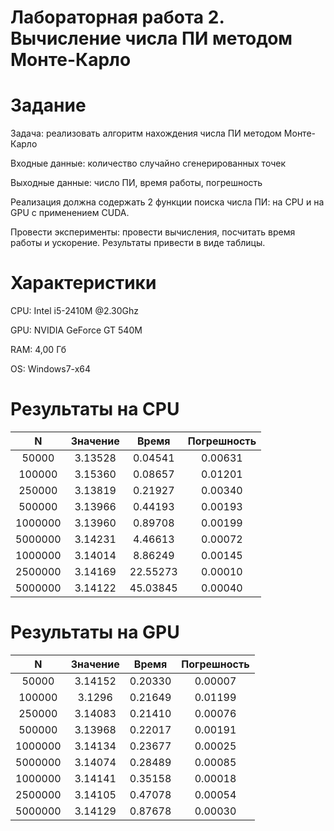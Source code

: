 # Лабораторная работа 2. Вычисление числа ПИ методом Монте-Карло

# Задание

Задача: реализовать алгоритм нахождения числа ПИ методом Монте-Карло

Входные данные: количество случайно сгенерированных точек

Выходные данные: число ПИ, время работы, погрешность

Реализация должна содержать 2 функции поиска числа ПИ: на CPU и на GPU с применением CUDA.

Провести эксперименты: провести вычисления, посчитать время работы и ускорение. Результаты привести в виде таблицы.

# Характеристики

CPU: Intel i5-2410M @2.30Ghz

GPU: NVIDIA GeForce GT 540M

RAM: 4,00 Гб

OS: Windows7-x64

# Результаты на CPU

|N|Значение|Время|Погрешность|
|:---:|:----:|:----:|:-:|
|50000|3.13528|0.04541|0.00631|
|100000|3.15360|0.08657|0.01201|
|250000|3.13819|0.21927|0.00340|
|500000|3.13966|0.44193|0.00193|
|1000000|3.13960|0.89708|0.00199|
|5000000|3.14231|4.46613|0.00072|
|1000000|3.14014|8.86249|0.00145|
|2500000|3.14169|22.55273|0.00010|
|5000000|3.14122|45.03845|0.00040|

# Результаты на GPU

|N|Значение|Время|Погрешность|
|:---:|:----:|:----:|:-:|
|50000|3.14152|0.20330|0.00007|
|100000|3.1296|0.21649|0.01199|
|250000|3.14083|0.21410|0.00076|
|500000|3.13968|0.22017|0.00191|
|1000000|3.14134|0.23677|0.00025|
|5000000|3.14074|0.28489|0.00085|
|1000000|3.14141|0.35158|0.00018|
|2500000|3.14105|0.47078|0.00054|
|5000000|3.14129|0.87678|0.00030|
